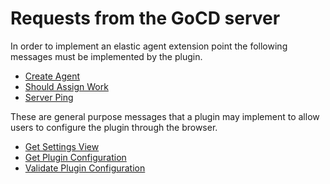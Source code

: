 # Requests from the GoCD server

In order to implement an elastic agent extension point the following messages must be implemented by the plugin.

* [Create Agent](#create-agent)
* [Should Assign Work](#should-assign-work)
* [Server Ping](#server-ping)

These are general purpose messages that a plugin may implement to allow users to configure the plugin through the browser.

* [Get Settings View](#get-settings-view)
* [Get Plugin Configuration](#get-plugin-configuration)
* [Validate Plugin Configuration](#validate-plugin-configuration)
